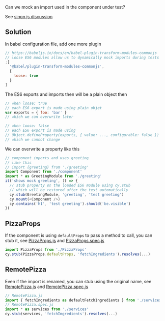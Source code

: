 Can we mock an import used in the component under test?

See [sinon.js discussion](https://github.com/sinonjs/sinon/issues/1121)

## Solution

In babel configuration file, add one more plugin

```js
// https://babeljs.io/docs/en/babel-plugin-transform-modules-commonjs
// loose ES6 modules allow us to dynamically mock imports during tests
;[
  '@babel/plugin-transform-modules-commonjs',
  {
    loose: true
  }
]
```

The ES6 exports and imports then will be a plain object then

```js
// when loose: true
// each ES6 export is made using plain objet
var exports = { foo: 'bar' }
// which we can overwrite later

// when loose: false
// each ES6 export is made using
// Object.defineProperty(exports, { value: ..., configurable: false })
// which we cannot change
```

We can overwrite a property like this

```js
// component imports and uses greeting
// like this
// import {greeting} from './greeting'
import Component from './component'
import * as GreetingModule from './greeting'
it('shows mock greeting', () => {
  // stub property on the loaded ES6 module using cy.stub
  // which will be restored after the test automatically
  cy.stub(GreetingModule, 'greeting', 'test greeting')
  cy.mount(<Component />)
  cy.contains('h1', 'test greeting').should('be.visible')
})
```

## PizzaProps

If the component is using `defaultProps` to pass a method to call, you can stub it, see [PizzaProps.js](PizzaProps.js) and [PizzaProps.spec.js](PizzaProps.spec.js)

```js
import PizzaProps from './PizzaProps'
cy.stub(PizzaProps.defaultProps, 'fetchIngredients').resolves(...)
```

## RemotePizza

Even if the import is renamed, you can stub using the original name, see [RemotePizza.js](RemotePizza.js) and [RemotePizza.spec.js](RemotePizza.spec.js)

```js
// RemotePizza.js
import { fetchIngredients as defaultFetchIngredients } from './services'
// RemotePizza.spec.js
import * as services from './services'
cy.stub(services, 'fetchIngredients').resolves(...)
```
